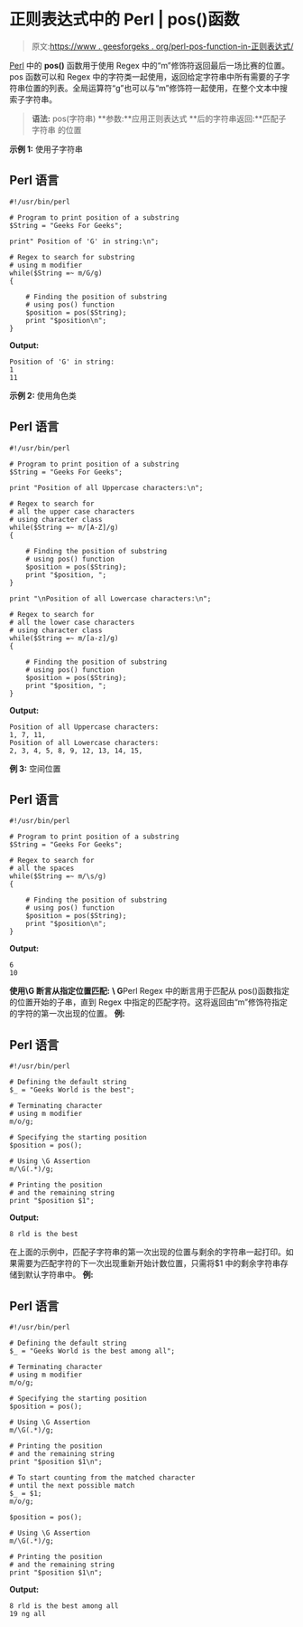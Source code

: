 # 正则表达式中的 Perl | pos()函数

> 原文:[https://www . geesforgeks . org/perl-pos-function-in-正则表达式/](https://www.geeksforgeeks.org/perl-pos-function-in-regular-expression/)

[Perl](https://www.geeksforgeeks.org/introduction-to-perl/) 中的 **pos()** 函数用于使用 Regex 中的“m”修饰符返回最后一场比赛的位置。
pos 函数可以和 Regex 中的字符类一起使用，返回给定字符串中所有需要的子字符串位置的列表。全局运算符“g”也可以与“m”修饰符一起使用，在整个文本中搜索子字符串。

> **语法:** pos(字符串)
> **参数:**应用正则表达式
> **后的字符串返回:**匹配子字符串
> 的位置

**示例 1:** 使用子字符串

## Perl 语言

```
#!/usr/bin/perl

# Program to print position of a substring
$String = "Geeks For Geeks";

print" Position of 'G' in string:\n";

# Regex to search for substring
# using m modifier
while($String =~ m/G/g)
{

    # Finding the position of substring
    # using pos() function
    $position = pos($String);
    print "$position\n";
}
```

**Output:** 

```
Position of 'G' in string:
1
11
```

**示例 2:** 使用角色类

## Perl 语言

```
#!/usr/bin/perl

# Program to print position of a substring
$String = "Geeks For Geeks";

print "Position of all Uppercase characters:\n";

# Regex to search for
# all the upper case characters
# using character class
while($String =~ m/[A-Z]/g)
{

    # Finding the position of substring
    # using pos() function
    $position = pos($String);
    print "$position, ";
}

print "\nPosition of all Lowercase characters:\n";

# Regex to search for
# all the lower case characters
# using character class
while($String =~ m/[a-z]/g)
{

    # Finding the position of substring
    # using pos() function
    $position = pos($String);
    print "$position, ";
}
```

**Output:** 

```
Position of all Uppercase characters:
1, 7, 11, 
Position of all Lowercase characters:
2, 3, 4, 5, 8, 9, 12, 13, 14, 15,
```

**例 3:** 空间位置

## Perl 语言

```
#!/usr/bin/perl

# Program to print position of a substring
$String = "Geeks For Geeks";

# Regex to search for
# all the spaces
while($String =~ m/\s/g)
{

    # Finding the position of substring
    # using pos() function
    $position = pos($String);
    print "$position\n";
}
```

**Output:** 

```
6
10
```

**使用\G 断言从指定位置匹配:**
**\ G**Perl Regex 中的断言用于匹配从 pos()函数指定的位置开始的子串，直到 Regex 中指定的匹配字符。这将返回由“m”修饰符指定的字符的第一次出现的位置。
**例:**

## Perl 语言

```
#!/usr/bin/perl

# Defining the default string
$_ = "Geeks World is the best";

# Terminating character
# using m modifier
m/o/g;

# Specifying the starting position
$position = pos();

# Using \G Assertion
m/\G(.*)/g;

# Printing the position
# and the remaining string
print "$position $1";
```

**Output:** 

```
8 rld is the best
```

在上面的示例中，匹配子字符串的第一次出现的位置与剩余的字符串一起打印。如果需要为匹配字符的下一次出现重新开始计数位置，只需将$1 中的剩余字符串存储到默认字符串中。
**例:**

## Perl 语言

```
#!/usr/bin/perl

# Defining the default string
$_ = "Geeks World is the best among all";

# Terminating character
# using m modifier
m/o/g;

# Specifying the starting position
$position = pos();

# Using \G Assertion
m/\G(.*)/g;

# Printing the position
# and the remaining string
print "$position $1\n";

# To start counting from the matched character
# until the next possible match
$_ = $1;
m/o/g;

$position = pos();

# Using \G Assertion
m/\G(.*)/g;

# Printing the position
# and the remaining string
print "$position $1\n";
```

**Output:** 

```
8 rld is the best among all
19 ng all
```
